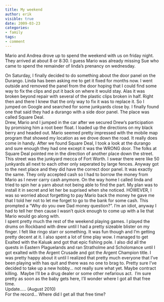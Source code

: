 ```yaml
---
title: My weekend
author: erik
visible: true
date: 2009-03-23
categories:
- family
tags:
- comment
---
```

Mario and Andrea drove up to spend the weekend with us on friday night. They arrived at about 8 or 8:30. I guess Mario was already missing Sue who came to spend the remainder of linda&#8217;s prenancy on wednesday.

<div>
  On Saturday, I finally decided to do something about the door panel on the Durango. Linda has been asking me to get it fixed for months now. I went outside and removed the panel from the door hoping that I could find some way to fix the clips and put it back on where it would stay. Alas it was broken beyond repair with several of the plastic clips broken in half. Right then and there I knew that the only way to fix it was to replace it. So I jumped on Google and searched for some junkyards close by. I finally found one that said they had a durango with a side door panel. The place was called Square Deal.
</div>

<div>
</div>

<div>
  Drew, Mario and I jumped in the car after we secured Drew&#8217;s participation by promising him a root beer float. I loaded up the directions on my black berry and headed out. Mario seemed pretty impressed with the mobile map program that showed my location as we drove down the road. It really does come in handy. After we found Square Deal, I took a look at the durango and sure enough they had one except it was the WRONG door. The folks at Square Deal pointed me in the direction of another place down the street. This street was the junkyard mecca of Fort Worth. I swear there were like 50 junkyards all next to each other only seperated by large fences. Anyway got to the next place and they did have the correct door panel. It was exactly the same. They only accepted cash so I had to borrow the money from Mario as I never carry cash anymore. On the way home I called linda and tried to spin her a yarn about not being able to find the part. My plan was to install it in secret and let her be suprised when she noticed. HOWEVER, I was so worried about forgetting to pay Mario back the money he gave me that I told her not to let me forget to go to the bank for some cash. This prompted a &#8220;Why do you owe Dad money question?&#8221;. I&#8217;m an idiot, anyway I had to tell her then cause I wasn&#8217;t quick enough to come up with a lie that Mario would go along with.
</div>

<div>
</div>

<div>
  I spent pretty much the rest of the weekend playing games. I played the drums on Rockband with drew until I had a pretty sizeable blister on my finger. I felt like ringo starr or something. It was fun though and I&#8217;m getting pretty decent at it. I also spent a lot of time play wow. I managed to get Exalted with the Kaluak and got that epic fishing pole. I also did all the quests in Eastern Plaguelands and ran Stratholme and Scholomance until I got exalted with the Argent Crusade and got the Argent Champion title. I was pretty happy about it until I realized that pretty much everyone that I&#8217;ve been playing with has quit and there was no one to brag to. Pretty sure I&#8217;ve decided to take up a new hobby&#8230; not really sure what yet. Maybe contract killing.  Maybe I&#8217;ll be a drug dealer or some other nefarious act.  I&#8217;m sure pretty as soon as the baby gets here, I&#8217;ll wonder where I got all that free time.
</div>

<div>
  Update&#8230;.. (August 2010)<br /> For the record&#8230; Where did I get all that free time?
</div>
